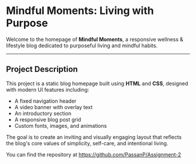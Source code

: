 # Mindful Moments: Living with Purpose

Welcome to the homepage of **Mindful Moments**, a responsive wellness & lifestyle blog dedicated to purposeful living and mindful habits.

---
## Project Description

This project is a static blog homepage built using **HTML** and **CSS**, designed with modern UI features including:

- A fixed navigation header
- A video banner with overlay text
- An introductory section
- A responsive blog post grid
- Custom fonts, images, and animations

The goal is to create an inviting and visually engaging layout that reflects the blog's core values of simplicity, self-care, and intentional living.

You can find the repository at https://github.com/PassanP/Assignment-2








